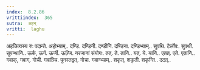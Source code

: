 ```yaml
---
index:  8.2.86
vrittiindex:  365
sutra:  अहन्
vritti:  laghu 
---
```


अहन्नित्यस्य रुः पदान्ते. अहोभ्याम्.. दण्डि. दण्डिनी. दण्डीनि. दण्डिना. दण्डिभ्याम्.. सुपथि. टेर्लोपः. सुपथी. सुपन्थानि.. ऊर्क, ऊर्ग. ऊर्जी. ऊन्र्जि. नरजानां संयोगः. तत्. ते. तानि.. यत्. ये. यानि.. एतत्. एते. एतानि.. गवाक्, गवाग्. गोची. गवाञ्चि. पुनस्तद्वत्. गोचा. गवाग्भ्याम्.. शकृत्. शकृती. शकृन्ति.. ददत्..

